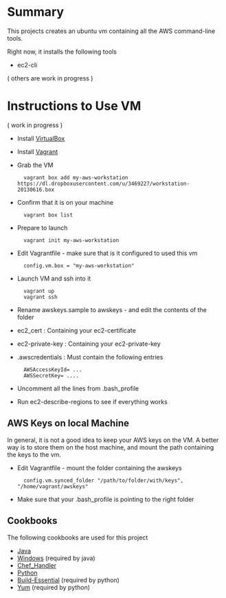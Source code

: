 
Summary
=======

This projects creates an ubuntu vm containing all the AWS command-line tools. 

Right now, it installs the following tools

* ec2-cli

( others are work in progress )


Instructions to Use VM
======================

( work in progress )

* Install [VirtualBox](http://www.virtualbox.com)
* Install [Vagrant](http://www.vagrantup.com)
* Grab the VM

		vagrant box add my-aws-workstation https://dl.dropboxusercontent.com/u/3469227/workstation-20130616.box

* Confirm that it is on your machine

		vagrant box list

* Prepare to launch 
       
		vagrant init my-aws-workstation

* Edit Vagrantfile - make sure that is it configured to used this vm 

      	config.vm.box = "my-aws-workstation"

* Launch VM and ssh into it

		vagrant up
		vagrant ssh

* Rename awskeys.sample to awskeys - and edit the contents of the folder
* ec2_cert : Containing your ec2-certificate
* ec2-private-key : Containing your ec2-private-key
* .awscredentials : Must contain the following entries

		AWSAccessKeyId= ...
		AWSSecretKey= ....

* Uncomment all the lines from .bash_profile
* Run ec2-describe-regions to see if everything works

AWS Keys on local Machine
--------------------------

In general, it is not a good idea to keep your AWS keys on the VM. A better way is to store them
on the host machine, and mount the path containing the keys to the vm.

* Edit Vagrantfile - mount the folder containing the awskeys

		config.vm.synced_folder "/path/to/folder/with/keys", "/home/vagrant/awskeys"

* Make sure that your .bash_profile is pointing to the right folder


Cookbooks
----------

The following cookbooks are used for this project

* [Java](http://community.opscode.com/cookbooks/java)
* [Windows](http://community.opscode.com/cookbooks/windows) (required by java)
* [Chef_Handler](http://community.opscode.com/cookbooks/chef_handler)
* [Python](http://github.com/opscode-cookbooks/python)
* [Build-Essential](http://community.opscode.com/cookbooks/build-essential) (required by python)
* [Yum](http://github.com/opscode-cookbooks/yum) (required by python)